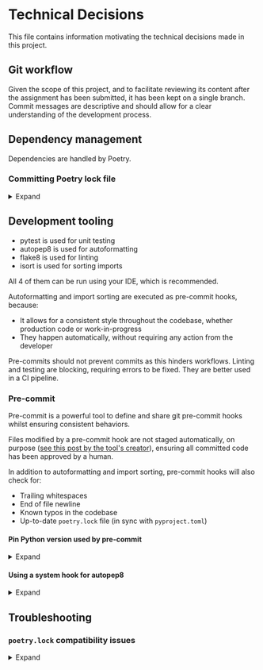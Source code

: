 # Technical Decisions

This file contains information motivating the technical decisions made in this project.

## Git workflow

Given the scope of this project, and to facilitate reviewing its content after the assignment has been submitted, it has been kept on a single branch. Commit messages are descriptive and should allow for a clear understanding of the development process.

## Dependency management

Dependencies are handled by Poetry.

### Committing Poetry lock file

<details>
    <summary>Expand</summary>

Poetry developers recommend adding the `poetry.lock` file to version control, as it allows for reproducible builds. For more information on this matter:

- See the [Poetry docs](https://python-poetry.org/docs/basic-usage/#as-an-application-developer)
- See this [Rust Cargo Book extract](https://doc.rust-lang.org/cargo/faq.html#why-have-cargolock-in-version-control) on `Cargo.lock`, which has the same purpose

Additionally, Poetry produces a 'universal' file, as can be seen when going through the file, or as outlined in this [StackOverflow answer by a Poetry maintainer](https://stackoverflow.com/questions/61037557/should-i-commit-lock-file-changes-separately-what-should-i-write-for-the-commi/74045098#74045098). The artifact can be shared between developers working in different environments.

The `poetry.lock` file is kept in sync with the dependencies declaration in `pyproject.toml` using a pre-commit hook.

</details>

## Development tooling

- pytest is used for unit testing
- autopep8 is used for autoformatting
- flake8 is used for linting
- isort is used for sorting imports

All 4 of them can be run using your IDE, which is recommended.

Autoformatting and import sorting are executed as pre-commit hooks, because:

- It allows for a consistent style throughout the codebase, whether production code or work-in-progress
- They happen automatically, without requiring any action from the developer

Pre-commits should not prevent commits as this hinders workflows. Linting and testing are blocking, requiring errors to be fixed. They are better used in a CI pipeline.

### Pre-commit

Pre-commit is a powerful tool to define and share git pre-commit hooks whilst ensuring consistent behaviors.

Files modified by a pre-commit hook are not staged automatically, on purpose ([see this post by the tool's creator](https://stackoverflow.com/questions/64309766/prettier-using-pre-commit-com-does-not-re-stage-changes/64309843#64309843)), ensuring all committed code has been approved by a human.

In addition to autoformatting and import sorting, pre-commit hooks will also check for:
- Trailing whitespaces
- End of file newline
- Known typos in the codebase
- Up-to-date `poetry.lock` file (in sync with `pyproject.toml`)

#### Pin Python version used by pre-commit

<details>
    <summary>Expand</summary>

In this project, the Python version used by pre-commit is pinned, to ensure consistent behavior. Pre-commit creates an isolated environment for each hook [as outlined by the tool's creator](https://stackoverflow.com/a/70780205). By default, it will use the system-installed version of the requested language ([see the docs](https://pre-commit.com/#overriding-language-version)). If pre-commit is installed in a virtual environment, it will use this environment version, so this should not be an issue in general.

</details>

#### Using a system hook for autopep8

<details>
    <summary>Expand</summary>

There are two issues with using the standard hook:
- After some testing, I believe it does not use the `pyproject.toml` configuration
- There is no simple way to sync the versions installed by Poetry and used by pre-commit

This last point is by-design ([see the end of this StackOverflow answer](https://stackoverflow.com/questions/70778806/pre-commit-not-using-virtual-environment/70780205#70780205)). This is an issue because:

- Having autopep8 managed by Poetry allows its use in IDEs
- Having autopep8 as a pre-commit ensures consistency throughout the codebase and speeds up code integration
- The same version must be used everywhere to ensure consistency

I believe the best path is to run the autopep8 managed by Poetry as a pre-commit.
This is discouraged by pre-commit's author ([see his reasoning](https://stackoverflow.com/questions/72888074/how-to-configure-pre-commit-config-yaml-to-work-with-poetry/72888197#72888197)). However, in the present case, contributors have their dependencies managed by Poetry.

Alternatives are:

- Use the [sync_with_poetry](https://github.com/floatingpurr/sync_with_poetry) pre-commit

This would not allow the use of the configuration from `pyproject.toml`.

- Users could run pre-commit hook when they need to and not rely on Poetry for autopep8

This could be used in an IDE, [as suggested here by a pre-commit maintainer](https://stackoverflow.com/questions/70127649/how-to-have-a-single-source-of-truth-for-poetry-and-pre-commit-package-version/70136571#70136571).
Examples [for PyCharm](https://stackoverflow.com/questions/76062147/how-to-run-pre-commit-on-current-active-file-in-pycharm), [for VSCode](https://github.com/magicmark/pre-commit-vscode).
Those integrations are cumbersome and clunky and should not be imposed on contributors.

</details>

## Troubleshooting

### `poetry.lock` compatibility issues

<details>
    <summary>Expand</summary>

Poetry updates can change `poetry.lock` format, rendering it unusable to prior versions. There is currently no straightforward way to enforce a specific Poetry version using the tool alone ([relevant GitHub issue](https://github.com/python-poetry/poetry/issues/3316)). I recommend using the Poetry version outlined in this project's README.

</details>
